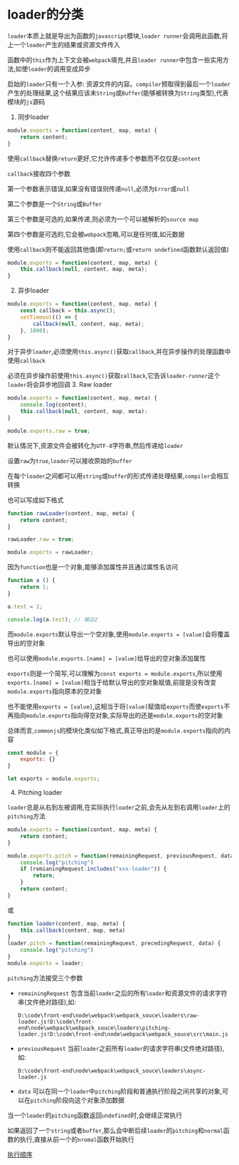 <h1>loader的分类</h1>

`loader`本质上就是导出为函数的`javascript`模块,`loader runner`会调用此函数,将上一个`loader`产生的结果或资源文件传入

函数中的`this`作为上下文会被`webpack`填充,并且`loader runner`中包含一些实用方法,如使`loader`的调用变成异步

启始的`loader`只有一个入参: 资源文件的内容。`compiler`预取得到最后一个`loader`产生的处理结果,这个结果应该未`String`或`Buffer`(能够被转换为`String`类型),代表模块的`js`源码

1. 同步loader
```javascript
module.exports = function(content, map, meta) {
    return content;
}
```
使用`callback`替换`return`更好,它允许传递多个参数而不仅仅是`content`

`callback`接收四个参数

第一个参数表示错误,如果没有错误则传递`null`,必须为`Error`或`null`

第二个参数是一个`String`或`Buffer`

第三个参数是可选的,如果传递,则必须为一个可以被解析的`source map`

第四个参数是可选的,它会被`webpack`忽略,可以是任何值,如元数据

使用`callback`则不能返回其他值(即`return;`或`return undefined`函数默认返回值)
```javascript
module.exports = function(content, map, meta) {
    this.callback(null, content, map, meta);
}
```
2. 异步loader
```javascript
module.exports = function(content, map, meta) {
    const callback = this.async();
    setTimeout(() => {
        callback(null, content, map, meta);
    }, 1000); 
}
```
对于异步`loader`,必须使用`this.async()`获取`callback`,并在异步操作的处理函数中使用`callback`

必须在异步操作前使用`this.async()`获取`callback`,它告诉`loader-runner`这个`loader`将会异步地回调
3. Raw loader
```javascript
module.exports = function(content, map, meta) {
    console.log(content);
    this.callback(null, content, map, meta);
}

module.exports.raw = true;
```
默认情况下,资源文件会被转化为`UTF-8`字符串,然后传递给`loader`

设置`raw`为`true`,`loader`可以接收原始的`buffer`

在每个`loader`之间都可以用`string`或`buffer`的形式传递处理结果,`compiler`会相互转换

也可以写成如下格式
```javascript
function rawLoader(content, map, meta) {
    return content;
}

rawLoader.raw = true;

module.exports = rawLoader;
```
因为`function`也是一个对象,能够添加属性并且通过属性名访问
```javascript
function a () {
    return 1;
}

a.test = 2;

console.log(a.test); // 输出2
```
而`module.exports`默认导出一个空对象,使用`module.exports = [value]`会将覆盖导出的空对象

也可以使用`module.exports.[name] = [value]`给导出的空对象添加属性

`exports`则是一个简写,可以理解为`const exports = module.exports`,所以使用`exports.[name] = [value]`相当于给默认导出的空对象赋值,前提是没有改变`module.exports`指向原本的空对象

也不能使用`exports = [value]`,这相当于将`[value]`赋值给`exports`而使`exports`不再指向`module.exports`指向得空对象,实际导出的还是`module.exports`的空对象

总体而言,`commonjs`的模块化类似如下格式,真正导出的是`module.exports`指向的内容
```javascript
const module = {
    exports: {}
}

let exports = module.exports;
```
4. Pitching loader

`loader`总是从右到左被调用,在实际执行`loader`之前,会先从左到右调用`loader`上的`pitching`方法

```javascript
module.exports = function(content, map, meta) {
    return content;
}

module.exports.pitch = function(remainingRequest, previousRequest, data) {
    console.log("pitching")
    if (remianingRequest.includes("xxx-loader")) {
        return;
    }
    return content;
}
```
或
```javascript
function loader(content, map, meta) {
    this.callback(content, map, meta)
}
loader.pitch = function(remainingRequest, precedingRequest, data) {
    console.log("pitching")
}
module.exports = loader;
```

`pitching`方法接受三个参数
* `remainingRequest`
    包含当前`loader`之后的所有`loader`和资源文件的请求字符串(文件绝对路径),如:
    ```
    D:\code\front-end\node\webpack\webpack_souce\loaders\raw-loader.js!D:\code\front-end\node\webpack\webpack_souce\loaders\pitching-loader.js!D:\code\front-end\node\webpack\webpack_souce\src\main.js
    ```
* `previousRequest`
    当前`loader`之前所有`loader`的请求字符串(文件绝对路径),如:
    ```
    D:\code\front-end\node\webpack\webpack_souce\loaders\async-loader.js
    ```
* `data`
    可以在同一个`loader`中`pitching`阶段和普通执行阶段之间共享的对象,可以在`pitching`阶段向这个对象添加数据

当一个`loader`的`pitching`函数返回`undefined`时,会继续正常执行

如果返回了一个`string`或者`buffer`,那么会中断后续`loader`的`pitching`和`normal`函数的执行,直接从前一个的`nromal`函数开始执行

[执行顺序](./order.md#相同优先级的loader执行顺序)

